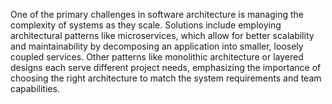 One of the primary challenges in software architecture is managing the complexity of systems as they scale. Solutions include employing architectural patterns like microservices, which allow for better scalability and maintainability by decomposing an application into smaller, loosely coupled services. Other patterns like monolithic architecture or layered designs each serve different project needs, emphasizing the importance of choosing the right architecture to match the system requirements and team capabilities.